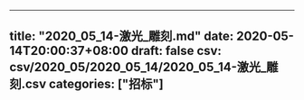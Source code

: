 
---
title: "2020_05_14-激光_雕刻.md"
date: 2020-05-14T20:00:37+08:00
draft: false
csv: csv/2020_05/2020_05_14/2020_05_14-激光_雕刻.csv
categories: ["招标"]
---
